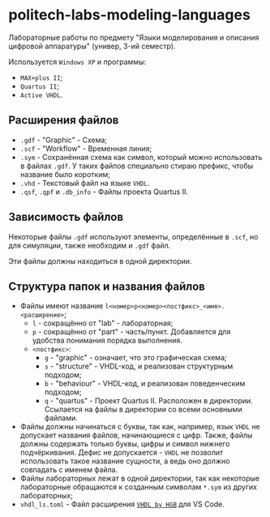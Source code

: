 # politech-labs-modeling-languages

Лабораторные работы по предмету "Языки моделирования и описания цифровой аппаратуры" (универ, 3-ий семестр).

Используется `Windows XP` и программы:

- `MAX+plus II`;
- `Quartus II`;
- `Active VHDL`.

## Расширения файлов

- `.gdf` - "Graphic" - Схема;
- `.scf` - "Workflow" - Временная линия;
- `.sym` - Сохранённая схема как символ, который можно использовать в файлах `.gdf`. У таких файлов специально стираю префикс, чтобы название было коротким;
- `.vhd` - Текстовый файл на языке `VHDL`.
- `.qsf`, `.qpf` и `.db_info` - Файлы проекта Quartus II.

## Зависимость файлов

Некоторые файлы `.gdf` используют элементы, определённые в `.scf`, но для симуляции, также необходим и `.gdf` файл.

Эти файлы должны находиться в одной директории.

## Структура папок и названия файлов

- Файлы имеют название `l<номер>p<номер><постфикс>_<имя>.<расширение>`;
  - `l` - сокращённо от "lab" - лабораторная;
  - `p` - сокращённо от "part" - часть/пункт.
    Добавляется для удобства понимания порядка выполнения.
  - `<постфикс>`:
    - `g` - "graphic" - означает, что это графическая схема;
    - `s` - "structure" - VHDL-код, и реализован структурным подходом;
    - `b` - "behaviour" - VHDL-код, и реализован поведенческим подходом;
    - `q` - "quartus" - Проект Quartus II.
      Расположен в директории.
      Ссылается на файлы в директории со всеми основными файлами.
- Файлы должны начинаться с буквы, так как, например, язык `VHDL` не допускает названия файлов, начинающиеся с цифр.
  Также, файлы должны содержать только буквы, цифры и символ нижнего подчёркивания.
  Дефис не допускается - `VHDL` не позволит использовать такое название сущности, а ведь оно должно совпадать с именем файла.
- Файлы лабораторных лежат в одной директории, так как некоторые лабораторные обращаются к созданным символам `*.sym` из других лабораторных;
- `vhdl_ls.toml` - Файл расширения [`VHDL by HGB`](https://marketplace.visualstudio.com/items?itemName=P2L2.vhdl-by-hgb) для VS Code.
